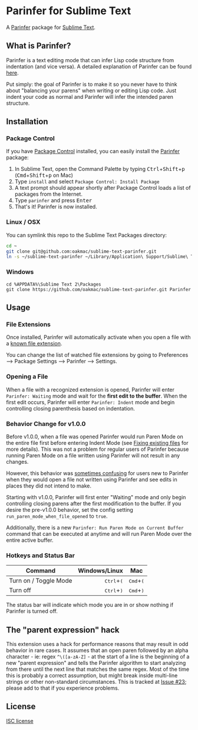 # Parinfer for Sublime Text

A [Parinfer] package for [Sublime Text].

## What is Parinfer?

Parinfer is a text editing mode that can infer Lisp code structure from
indentation (and vice versa). A detailed explanation of Parinfer can be found
[here].

Put simply: the goal of Parinfer is to make it so you never have to think about
"balancing your parens" when writing or editing Lisp code. Just indent your code
as normal and Parinfer will infer the intended paren structure.

## Installation

### Package Control

If you have [Package Control] installed, you can easily install the
[Parinfer](https://packagecontrol.io/packages/Parinfer) package:

1. In Sublime Text, open the Command Palette by typing <kbd>Ctrl</kbd>+<kbd>Shift</kbd>+<kbd>p</kbd>
   (<kbd>Cmd</kbd>+<kbd>Shift</kbd>+<kbd>p</kbd> on Mac)
2. Type `install` and select `Package Control: Install Package`
3. A text prompt should appear shortly after Package Control loads a list of
   packages from the Internet.
4. Type `parinfer` and press <kbd>Enter</kbd>
5. That's it! Parinfer is now installed.

### Linux / OSX

You can symlink this repo to the Sublime Text Packages directory:

```sh
cd ~
git clone git@github.com:oakmac/sublime-text-parinfer.git
ln -s ~/sublime-text-parinfer ~/Library/Application\ Support/Sublime\ Text/Packages/Parinfer
```

### Windows

```
cd %APPDATA%\Sublime Text 2\Packages
git clone https://github.com/oakmac/sublime-text-parinfer.git Parinfer
```

## Usage

### File Extensions

Once installed, Parinfer will automatically activate when you open a file with
a [known file extension].

You can change the list of watched file extensions by going to Preferences -->
Package Settings --> Parinfer --> Settings.

[known file extension]:https://github.com/oakmac/sublime-text-parinfer/blob/master/Parinfer.sublime-settings#L2-L9

### Opening a File

When a file with a recognized extension is opened, Parinfer will enter
`Parinfer: Waiting` mode and wait for the **first edit to the buffer**. When
the first edit occurs, Parinfer will enter `Parinfer: Indent` mode and begin
controlling closing parenthesis based on indentation.

### Behavior Change for v1.0.0

Before v1.0.0, when a file was opened Parinfer would run Paren Mode on the
entire file first before entering Indent Mode (see [Fixing existing files]
for more details). This was not a problem for regular users of Parinfer
because running Paren Mode on a file written using Parinfer will not result
in any changes.

However, this behavior was [sometimes confusing] for users new to Parinfer
when they would open a file not written using Parinfer and see edits in
places they did not intend to make.

[sometimes confusing]:https://github.com/oakmac/sublime-text-parinfer/issues/43

Starting with v1.0.0, Parinfer will first enter "Waiting" mode and only begin
controlling closing parens after the first modification to the buffer. If you
desire the pre-v1.0.0 behavior, set the config setting
`run_paren_mode_when_file_opened` to `true`.

Additionally, there is a new `Parinfer: Run Paren Mode on Current Buffer`
command that can be executed at anytime and will run Paren Mode over the
entire active buffer.

### Hotkeys and Status Bar

|  Command              | Windows/Linux                | Mac                         |
|-----------------------|-----------------------------:|-----------------------------|
| Turn on / Toggle Mode | <kbd>Ctrl</kbd>+<kbd>(</kbd> | <kbd>Cmd</kbd>+<kbd>(</kbd> |
| Turn off              | <kbd>Ctrl</kbd>+<kbd>)</kbd> | <kbd>Cmd</kbd>+<kbd>)</kbd> |

The status bar will indicate which mode you are in or show nothing if Parinfer
is turned off.

## The "parent expression" hack

This extension uses a hack for performance reasons that may result in odd
behavior in rare cases. It assumes that an open paren followed by an alpha
character - ie: regex `^\([a-zA-Z]` - at the start of a line is the beginning
of a new "parent expression" and tells the Parinfer algorithm to start
analyzing from there until the next line that matches the same regex. Most of
the time this is probably a correct assumption, but might break inside
multi-line strings or other non-standard circumstances. This is tracked at
[Issue #23]; please add to that if you experience problems.

## License

[ISC license]

[here]:http://shaunlebron.github.io/parinfer/
[Parinfer]:http://shaunlebron.github.io/parinfer/
[Sublime Text]:http://www.sublimetext.com/
[Package Control]:https://packagecontrol.io/
[Issue #24]:https://github.com/oakmac/sublime-text-parinfer/issues/24
[Issue #4]:https://github.com/oakmac/sublime-text-parinfer/issues/4
[Paren Mode]:http://shaunlebron.github.io/parinfer/#paren-mode
[Indent Mode]:http://shaunlebron.github.io/parinfer/#indent-mode
[Fixing existing files]:http://shaunlebron.github.io/parinfer/#fixing-existing-files
[issues]:https://github.com/oakmac/sublime-text-parinfer/issues
[Issue #23]:https://github.com/oakmac/sublime-text-parinfer/issues/23
[catching very hard-to-find bugs]:https://github.com/oakmac/atom-parinfer/commit/d4b49ec2636fd0530f3f2fbca9924db6c97d3a8f
[ISC License]:LICENSE.md
